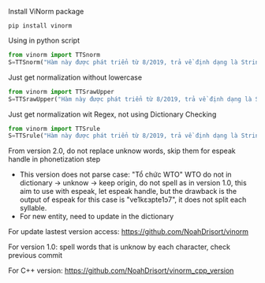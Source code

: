 Install ViNorm package
```
pip install vinorm
```
Using in python script
```python
from vinorm import TTSnorm
S=TTSnorm("Hàm này được phát triển từ 8/2019, trả về định dạng là String đã được chuẩn hóa.")
```

Just get normalization without lowercase
```python
from vinorm import TTSrawUpper
S=TTSrawUpper("Hàm này được phát triển từ 8/2019, trả về định dạng là String đã được chuẩn hóa.")
```

Just get normalization wit Regex, not using Dictionary Checking
```python
from vinorm import TTSrule
S=TTSrule("Hàm này được phát triển từ 8/2019, trả về định dạng là String đã được chuẩn hóa.")
```


From version 2.0, do not replace unknow words, skip them for espeak handle in phonetization step
- This version does not parse case: "Tổ chức WTO"
WTO do not in dictionary -> unknow -> keep origin, do not spell as in version 1.0, this aim to use with espeak, let espeak handle, but the drawback is the output of espeak for this case is "ve1kɛɜpte1ɔ7", it does not split each syllable.
- For new entity, need to update in the dictionary

For update lastest version access: https://github.com/NoahDrisort/vinorm

For version 1.0: spell words that is unknow by each character, check previous commit

For C++ version: https://github.com/NoahDrisort/vinorm_cpp_version
